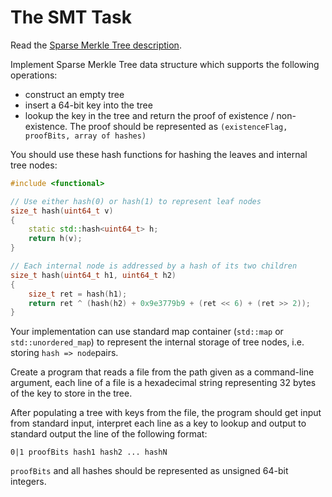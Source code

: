 # The SMT Task

Read the [Sparse Merkle Tree description].

Implement Sparse Merkle Tree data structure which supports the following operations:
- construct an empty tree
- insert a 64-bit key into the tree
- lookup the key in the tree and return the proof of existence / non-existence. The proof should be represented as `(existenceFlag, proofBits, array of hashes)`

You should use these hash functions for hashing the leaves and internal tree nodes:

```cpp
#include <functional>

// Use either hash(0) or hash(1) to represent leaf nodes
size_t hash(uint64_t v)
{
    static std::hash<uint64_t> h;
    return h(v);
}

// Each internal node is addressed by a hash of its two children
size_t hash(uint64_t h1, uint64_t h2)
{
    size_t ret = hash(h1);
    return ret ^ (hash(h2) + 0x9e3779b9 + (ret << 6) + (ret >> 2));
}
```

Your implementation can use standard map container (`std::map` or `std::unordered_map`) to represent the internal storage of tree nodes, i.e. storing `hash => node`pairs. 

Create a program that reads a file from the path given as a command-line argument, each line of a file is a hexadecimal string representing 32 bytes of the key to store in the tree.

After populating a tree with keys from the file, the program should get input from standard input, interpret each line as a key to lookup and output to standard output the line of the following format:

```
0|1 proofBits hash1 hash2 ... hashN
```

`proofBits` and all hashes should be represented as unsigned 64-bit integers.


[Sparse Merkle Tree description]: ./Sparse%20Merkle%20Tree.md
